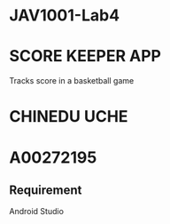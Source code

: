 # JAV1001-Lab4

# SCORE KEEPER APP
 Tracks score in a basketball game

# CHINEDU UCHE
# A00272195

## Requirement
 Android Studio



